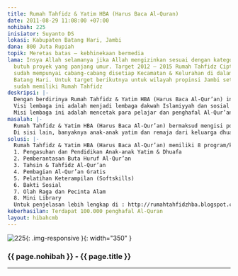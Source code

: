 ```yaml
---
title: Rumah Tahfidz & Yatim HBA (Harus Baca Al-Quran)
date: 2011-08-29 11:08:00 +07:00
nohibah: 225
inisiator: Suyanto DS
lokasi: Kabupaten Batang Hari, Jambi
dana: 800 Juta Rupiah
topik: Meretas batas – kebhinekaan bermedia
lama: Insya Allah selamanya jika Allah mengizinkan sesuai dengan kategori hibah yaitu
  butuh proyek yang panjang umur. Target 2012 – 2015 Rumah Tahfidz Cipta Media Bersama
  sudah mempunyai cabang-cabang disetiap Kecamatan & Kelurahan di dalam Kabupaten
  Batang Hari. Untuk target berikutnya untuk wilayah propinsi Jambi setiap kota/kabupaten
  sudah memiliki Rumah Tahfidz
deskripsi: |-
  Dengan berdirinya Rumah Tahfidz & Yatim HBA (Harus Baca Al-Qur’an) ini semata-mata ditujukan dalam rangka dakwah Islamiyyah dan pemberdayaan kaum dhuafa dan yatim (sosial). Bersama para pelajar dan penghafal Al-Qur’an, mari bersama-sama mempelajari dan mengamalkan Al-Qur’an dan As-Sunnah yang dimulai dari kecintaan membaca dan menghafal Al-Qur’an.
  Visi lembaga ini adalah menjadi lembaga dakwah Islamiyyah dan sosial yang profesional yaitu berkaitan dengan pengajaran Al-Qur’an dan pemberdayaan anak-anak yatim dan dhuafa dalam memberikan manfaat luas kepada masyarakat.
  Misi lembaga ini adalah mencetak para pelajar dan penghafal Al-Qur’an yang berprestasi dengan dukungan keterampilan (softskill) untuk dapat mandiri dan menjawab kebutuhan umat dalam proses belajar mengajar Al-Qur’an dan hidup bermasyarakat dan membudayakan “Membaca Al-Quran)” sebagai aktifitas harian rutin di tengah-tengah keluarga dan masyarakat
masalah: |-
  Rumah Tahfidz & Yatim HBA (Harus Baca Al-Qur’an) bermaksud mengisi pos-pos pendidikan non-formal yang saat ini walaupun sudah banyak ada, namun belum mampu mengakomodasi kebutuhan pendidikan anak dan masyarakat dalam belajar Al-Qur’an. Dalam hal ini, Rumah Tahfidz & Yatim HBA (Harus Baca Al-Qur’an) mengambil satu bidang pendidikan yang sangat fundamental, yaitu Al-Qur’an yang menjadi sumber dan pedoman hidup bagi umat Islam.
  Di sisi lain, banyaknya anak-anak yatim dan remaja dari keluarga dhuafa yang putus sekolah perlu mendapatkan perhatian kita semua. Islam memberikan kemuliaan yang besar jika kita senang mengasuh dan menyantuni anak yatim. Dan rumah yang disukai oleh Allah Subhanahu wa Ta’ala adalah rumah yang ditegaskan oleh Rasulullah Shallallahu ‘alaihi wa sallam dalam salah satu hadits yang diriwayatkan Baihaqi: ”Rumah yang paling disukai Allah adalah rumah yang di dalamnya ada anak yatim yang dimuliakan”
solusi: |-
  Rumah Tahfidz & Yatim HBA (Harus Baca Al-Qur’an) memiliki 8 program/kegiatan utama meliputi aspek pembinaan/pengembangan individu, kepedulian sosial dan lingkungan alam. Dari prorgam tersebut lalu dapat dikembangkan ke dalam berbagai bentuk kegiatan/aktifitas. Program-program tersebut, antara lain:
  1. Pengasuhan dan Pendidikan Anak-anak Yatim & Dhuafa
  2. Pemberantasan Buta Huruf Al-Qur’an
  3. Tahsin & Tahfidz Al-Qur’an
  4. Pembagian Al-Qur’an Gratis
  5. Pelatihan Keterampilan (Softskills)
  6. Bakti Sosial
  7. Olah Raga dan Pecinta Alam
  8. Mini Library
  Untuk penjelasan lebih lengkap di : http://rumahtahfidzhba.blogspot.com/. Pihak yang diuntungkan adalah umat Islam yaitu orang tua, anak-anak, remaja, anak yatim, dan kaum du’afa yang berada di Kabupaten Batang Hari dan Insya Allah diseluruh kota/kabupaten wilayah Jambi
keberhasilan: Terdapat 100.000 penghafal Al-Quran
layout: hibahcmb
---
```


![225](/static/img/hibahcmb/225.png){: .img-responsive }{: width="350" }

### {{ page.nohibah }} - {{ page.title }}

---
